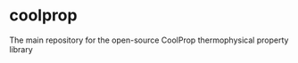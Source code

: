 coolprop
========

The main repository for the open-source CoolProp thermophysical property library

